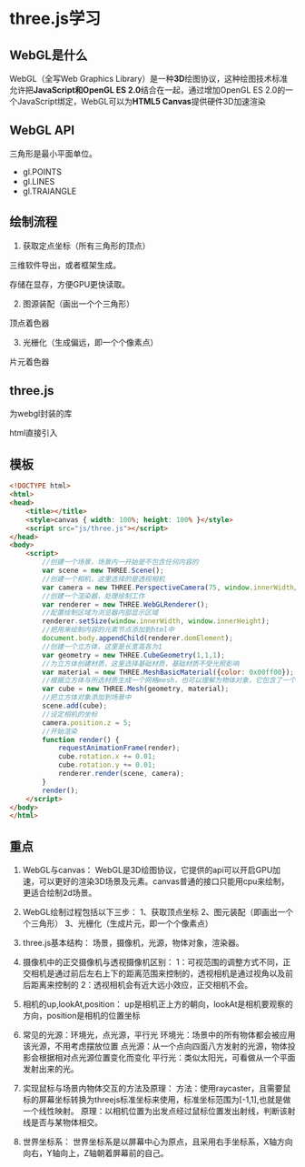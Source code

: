 # three.js学习

## WebGL是什么

WebGL（全写Web Graphics Library）是一种**3D**绘图协议，这种绘图技术标准允许把**JavaScript和OpenGL ES 2.0**结合在一起，通过增加OpenGL ES 2.0的一个JavaScript绑定，WebGL可以为**HTML5 Canvas**提供硬件3D加速渲染

## WebGL API

三角形是最小平面单位。

 - gl.POINTS
 - gl.LINES
 - gl.TRAIANGLE

## 绘制流程

1. 获取定点坐标（所有三角形的顶点）

三维软件导出，或者框架生成。

存储在显存，方便GPU更快读取。

2. 图源装配（画出一个个三角形）

顶点着色器

3. 光栅化（生成偏远，即一个个像素点）

片元着色器

## three.js

为webgl封装的库

html直接引入

## 模板
```html
<!DOCTYPE html>
<html>
<head>
    <title></title>
    <style>canvas { width: 100%; height: 100% }</style>
    <script src="js/three.js"></script>
</head>
<body>
    <script>
        //创建一个场景，场景内一开始是不包含任何内容的
        var scene = new THREE.Scene();
        //创建一个相机，这里选择的是透视相机
        var camera = new THREE.PerspectiveCamera(75, window.innerWidth/window.innerHeight, 0.1, 1000);
        //创建一个渲染器，处理绘制工作
        var renderer = new THREE.WebGLRenderer();
        //配置绘制区域为浏览器内部显示区域
        renderer.setSize(window.innerWidth, window.innerHeight);
        //把用来绘制内容的元素节点添加到html中
        document.body.appendChild(renderer.domElement);
        //创建一个立方体，这里是长宽高各为1
        var geometry = new THREE.CubeGeometry(1,1,1);
        //为立方体创建材质，这里选择基础材质，基础材质不受光照影响
        var material = new THREE.MeshBasicMaterial({color: 0x00ff00});
        //根据立方体与所选材质生成一个网格mesh，也可以理解为物体对象，它包含了一个可绘制的物体的所有信息
        var cube = new THREE.Mesh(geometry, material); 
        //把立方体对象添加到场景中
        scene.add(cube);
        //设定相机的坐标
        camera.position.z = 5;
        //开始渲染
        function render() {
            requestAnimationFrame(render);
            cube.rotation.x += 0.01;
            cube.rotation.y += 0.01;
            renderer.render(scene, camera);
        }
        render();
    </script>
</body>
</html>
```

## 重点

1. WebGL与canvas：
WebGL是3D绘图协议，它提供的api可以开启GPU加速，可以更好的渲染3D场景及元素。canvas普通的接口只能用cpu来绘制，更适合绘制2d场景。

2. WebGL绘制过程包括以下三步：
1、获取顶点坐标
2、图元装配（即画出一个个三角形）
3、光栅化（生成片元，即一个个像素点）

3. three.js基本结构：
场景，摄像机，光源，物体对象，渲染器。

4. 摄像机中的正交摄像机与透视摄像机区别：
1：可视范围的调整方式不同，正交相机是通过前后左右上下的距离范围来控制的，透视相机是通过视角以及前后距离来控制的
2：透视相机会有近大远小效应，正交相机不会。

5. 相机的up,lookAt,position：
up是相机正上方的朝向，lookAt是相机要观察的方向，position是相机的位置坐标

6. 常见的光源：环境光，点光源，平行光
环境光：场景中的所有物体都会被应用该光源，不用考虑摆放位置
点光源：从一个点向四面八方发射的光源，物体投影会根据相对点光源位置变化而变化
平行光：类似太阳光，可看做从一个平面发射出来的光。

7. 实现鼠标与场景内物体交互的方法及原理：
方法：使用raycaster，且需要鼠标的屏幕坐标转换为threejs标准坐标来使用，标准坐标范围为[-1,1],也就是做一个线性映射。
原理：以相机位置为出发点经过鼠标位置发出射线，判断该射线是否与某物体相交。

8. 世界坐标系：
世界坐标系是以屏幕中心为原点，且采用右手坐标系，X轴方向向右，Y轴向上，Z轴朝着屏幕前的自己。


